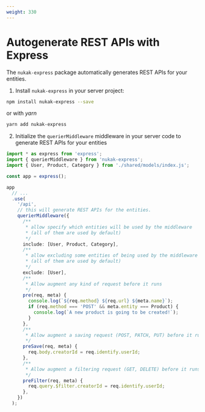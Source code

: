 ```yaml
---
weight: 330
---
```


# Autogenerate REST APIs with Express

The `nukak-express` package automatically generates REST APIs for your entities.

1. Install `nukak-express` in your server project:

```sh
npm install nukak-express --save
```

or with _yarn_

```sh
yarn add nukak-express
```

2. Initialize the `querierMiddleware` middleware in your server code to generate REST APIs for your entities

```ts
import * as express from 'express';
import { querierMiddleware } from 'nukak-express';
import { User, Product, Category } from './shared/models/index.js';

const app = express();

app
  // ...
  .use(
    '/api',
    // this will generate REST APIs for the entities.
    querierMiddleware({
      /**
       * allow specify which entities will be used by the middleware
       * (all of them are used by default)
       */
      include: [User, Product, Category],
      /**
       * allow excluding some entities of being used by the middleware
       * (all of them are used by default)
       */
      exclude: [User],
      /**
       * Allow augment any kind of request before it runs
       */
      pre(req, meta) {
        console.log(`${req.method} ${req.url} ${meta.name}`);
        if (req.method === 'POST' && meta.entity === Product) {
          console.log(`A new product is going to be created!`);
        }
      },
      /**
       * Allow augment a saving request (POST, PATCH, PUT) before it runs
       */
      preSave(req, meta) {
        req.body.creatorId = req.identify.userId;
      },
      /**
       * Allow augment a filtering request (GET, DELETE) before it runs
       */
      preFilter(req, meta) {
        req.query.$filter.creatorId = req.identify.userId;
      },
    })
  );
```
